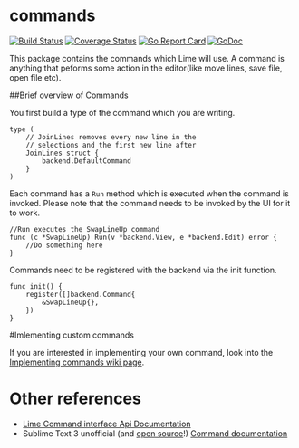 # commands
[![Build Status](https://travis-ci.org/limetext/commands.svg?branch=master)](https://travis-ci.org/limetext/commands)
[![Coverage Status](https://img.shields.io/coveralls/limetext/commands.svg?branch=master)](https://coveralls.io/r/limetext/commands?branch=master)
[![Go Report Card](https://goreportcard.com/badge/github.com/limetext/commands)](https://goreportcard.com/report/github.com/limetext/commands)
[![GoDoc](https://godoc.org/github.com/limetext/commands?status.svg)](https://godoc.org/github.com/limetext/commands)

This package contains the commands which Lime will use. A command is anything that peforms some action in the editor(like move lines, save file, open file etc).

##Brief overview of Commands

You first build a type of the command which you are writing. 

    type (
        // JoinLines removes every new line in the
        // selections and the first new line after
        JoinLines struct {
            backend.DefaultCommand
        }
    )

Each command has a `Run` method which is executed when the command is invoked. Please note that the command needs to be invoked by the UI for it to work.

    //Run executes the SwapLineUp command
    func (c *SwapLineUp) Run(v *backend.View, e *backend.Edit) error {
        //Do something here
    }

Commands need to be registered with the backend via the init function.

    func init() {
        register([]backend.Command{
            &SwapLineUp{},
        })
    }
#Imlementing custom commands

If you are interested in implementing your own command, look into the [Implementing commands wiki page](https://github.com/limetext/lime/wiki/Implementing-commands).


# Other references

* [Lime Command interface Api Documentation](http://godoc.org/github.com/limetext/backend#Command)
* Sublime Text 3 unofficial (and [open source](https://github.com/guillermooo/sublime-undocs/)!) [Command documentation](http://docs.sublimetext.info/en/sublime-text-3/extensibility/commands.html)